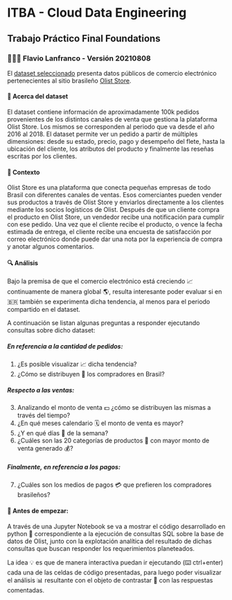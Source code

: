 # ITBA - Cloud Data Engineering
## Trabajo Práctico Final Foundations 
### 👨🏽‍💻 Flavio Lanfranco - Versión 20210808

El [dataset seleccionado](https://www.kaggle.com/olistbr/brazilian-ecommerce) presenta datos públicos de comercio electrónico pertenecientes al sitio brasileño [Olist Store](https://olist.com).

#### 📌 Acerca del dataset 

El dataset contiene información de aproximadamente 100k pedidos provenientes de los distintos canales de venta que gestiona la plataforma Olist Store. Los mismos se corresponden al periodo que va desde el año 2016 al 2018. El dataset permite ver un pedido a partir de múltiples dimensiones: desde su estado, precio, pago y desempeño del flete, hasta la ubicación del cliente, los atributos del producto y finalmente las reseñas escritas por los clientes.

#### 📌 Contexto 

Olist Store es una plataforma que conecta pequeñas empresas de todo Brasil con diferentes canales de ventas. Esos comerciantes pueden vender sus productos a través de Olist Store y enviarlos directamente a los clientes mediante los socios logísticos de Olist. Después de que un cliente compra el producto en Olist Store, un vendedor recibe una notificación para cumplir con ese pedido. Una vez que el cliente recibe el producto, o vence la fecha estimada de entrega, el cliente recibe una encuesta de satisfacción por correo electrónico donde puede dar una nota por la experiencia de compra y anotar algunos comentarios. 

#### 🔍 Análisis 

Bajo la premisa de que el comercio electrónico está creciendo 📈 continuamente de manera global 🌎, resulta interesante poder evaluar si en 🇧🇷 también se experimenta dicha tendencia, al menos para el periodo compartido en el dataset. 

A continuación se listan algunas preguntas a responder ejecutando consultas sobre dicho dataset:

##### En referencia a la cantidad de pedidos:
1. ¿Es posible visualizar 📈 dicha tendencia? 
2. ¿Cómo se distribuyen 📍 los compradores en Brasil?

##### Respecto a las ventas:

3. Analizando el monto de venta 💵  ¿cómo se distribuyen las mismas a través del tiempo?
4. ¿En qué meses calendario 🗓 el monto de venta es mayor?
5. ¿Y en qué días 📆 de la semana?
6. ¿Cuáles son las 20 categorías de productos 🛒 con mayor monto de venta generado 💰?

##### Finalmente, en referencia a los pagos:

7. ¿Cuáles son los medios de pagos 💳 que prefieren los compradores brasileños?


#### 📢 Antes de empezar:

A través de una Jupyter Notebook se va a mostrar el código desarrollado en python 🐍 correspondiente a la ejecución de consultas SQL sobre la base de datos de Olist, junto con la explotación analítica del resultado de dichas consultas que buscan responder los requerimientos planeteados. 

La idea 💡 es que de manera interactiva puedan ir ejecutando (⌨️ ctrl+enter) cada una de las celdas de código presentadas, para luego poder visualizar el análisis 📊 resultante con el objeto de contrastar 🤔 con las respuestas comentadas.

